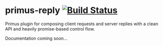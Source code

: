 # primus-reply [![Build Status](https://travis-ci.org/valet-io/primus-reply.png?branch=master)](https://travis-ci.org/valet-io/primus-reply)

Primus plugin for composing client requests and server replies with a clean API and heavily promise-based control flow. 

Documentation coming soon...